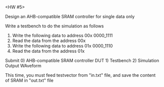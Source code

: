 <HW #5>

Design an AHB-compatible SRAM controller for single data only

Write a testbench to do the simulation as follows

  1. Write the following data to address 00x 0000_1111
  2. Read the data from the address 00x
  3. Write the following data to address 01x 0000_1110
  4. Read the data from the address 01x

Submit 0) AHB-compatible SRAM controller DUT 1) Testbench 2) Simulation Output WAveform

This time, you must feed testvector from "in.txt" file, and save the content of SRAM in "out.txt" file
